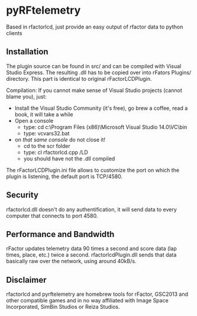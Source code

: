 pyRFtelemetry
==================

Based in rfactorlcd, just provide an easy output of rfactor data to python clients


Installation
------------

The plugin source can be found in src/ and can be compiled with Visual
Studio Express. The resulting .dll has to be copied over into rFators
Plugins/ directory. This part is identical to original rFactorLCDPlugin.

Compilation: If you cannot make sense of Visual Studio projects (cannot blame you), just:
- Install the Visual Studio Community (it's free), go brew a coffee, read a book, it will take a while
- Open a console
  - type:  cd c:\Program Files (x86)\Microsoft Visual Studio 14.0\VC\bin
  - type:  vcvars32.bat
- on _that same console_ do not close it!
  - cd to the scr folder
  - type: cl rfactorlcd.cpp /LD
  - you should have not the .dll compiled

The rFactorLCDPlugin.ini file allows to customize the port on which
the plugin is listening, the default port is TCP/4580.


Security
--------

rfactorlcd.dll doesn't do any authentification, it will send data to
every computer that connects to port 4580.


Performance and Bandwidth
-------------------------

rFactor updates telemetry data 90 times a second and score data (lap
times, place, etc.) twice a second. rfactorlcdPlugin.dll sends that
data basically raw over the network, using around 40kB/s.


Disclaimer
----------

rfactorlcd and pyrftelemetry are homebrew tools for rFactor, 
GSC2013 and other compatible games and in no way affiliated 
with Image Space Incorporated, SimBin Studios or Reiza Studios.
